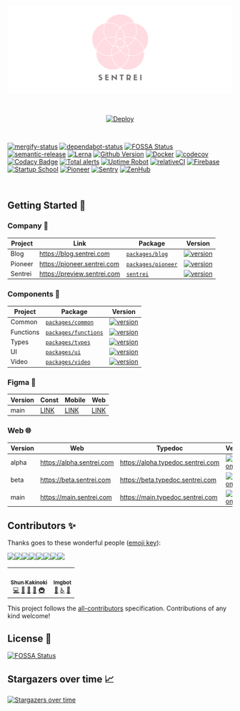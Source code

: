 <p align="center">
  <img src="assets/banner.png">
</p>

<br>

<p align="center">
    <a
      href="https://vercel.com/import/project?template=https://github.com/sentrei/sentrei"
    >
      <img src="https://vercel.com/button" alt="Deploy" />
    </a>
    <!-- <a><img src="assets/apple-store-badge.svg" width="300"></img></a>
    <a><img src="assets/google-play-badge.png" width="300"></img></a> -->
</p>

<br>

[![mergify-status](https://img.shields.io/endpoint.svg?url=https://gh.mergify.io/badges/sentrei/sentrei)](https://dashboard.mergify.io/installation/7539741/repositories)
[![dependabot-status](https://badgen.net/badge/Dependabot/enabled/green?icon=dependabot)](https://github.com/sentrei/sentrei/network/updates)
[![FOSSA Status](https://app.fossa.com/api/projects/custom%2B15457%2Fgithub.com%2Fsentrei%2Fsentrei.svg?type=shield)](https://app.fossa.com/projects/custom%2B15457%2Fgithub.com%2Fsentrei%2Fsentrei?ref=badge_shield)
[![semantic-release](https://img.shields.io/badge/%20%20%F0%9F%93%A6%F0%9F%9A%80-semantic--release-e10079.svg)](https://github.com/semantic-release/semantic-release)
[![Lerna](https://img.shields.io/badge/maintained%20with-lerna-cc00ff.svg)](https://lerna.js.org/)
[![Github Version](https://img.shields.io/github/v/tag/sentrei/sentrei)](https://github.com/sentrei/sentrei/releases)
[![Docker](https://img.shields.io/docker/pulls/sentrei/sentrei.svg)](https://hub.docker.com/repository/docker/sentrei/sentrei)
[![codecov](https://codecov.io/gh/sentrei/sentrei/branch/main/graph/badge.svg)](https://codecov.io/gh/sentrei/sentrei)
[![Codacy Badge](https://api.codacy.com/project/badge/Grade/33af9b285c934b3fa958d85c6638aefb)](https://www.codacy.com/gh/sentrei/sentrei?utm_source=github.com&utm_medium=referral&utm_content=sentrei/sentrei&utm_campaign=Badge_Grade)
[![Total alerts](https://img.shields.io/lgtm/alerts/g/sentrei/sentrei.svg?logo=lgtm&logoWidth=18)](https://lgtm.com/projects/g/sentrei/sentrei/alerts/)
[![Uptime Robot](https://img.shields.io/uptimerobot/ratio/m784815116-8a053f04f101965fe947849c)](https://uptimerobot.com/dashboard#784815116)
[![relativeCI](https://badges.relative-ci.com/badges/C976Uvwm2P3DB7ZwroUw?branch=main)](https://app.relative-ci.com/projects/C976Uvwm2P3DB7ZwroUw)
[![Firebase](https://img.shields.io/badge/developed%20with-firebase-green)](https://console.firebase.google.com/project/sentrei-main)
[![Startup School](https://img.shields.io/badge/see%20me%20on-Startup%20School-orange)](https://www.startupschool.org/companies/sentrei)
[![Pioneer](https://img.shields.io/badge/competing%20on-pioneer.app-yellow)](https://pioneer.app/join/shunkakinoki)
[![Sentry](https://img.shields.io/badge/hosted%20with-Sentry-red)](https://sentry.io/organizations/sentrei/projects/)
[![ZenHub](https://img.shields.io/badge/managed_with-ZenHub-5e60ba)](https://app.zenhub.com/workspace/o/sentrei/sentrei/boards)

<br>

## Getting Started 🚀

### Company 🏢

<!-- prettier-ignore-start -->
| Project | Link | Package | Version |
| ------- | ---- | ------- | ------- |
| Blog | https://blog.sentrei.com | [`packages/blog`](packages/blog) | [![version](https://img.shields.io/npm/v/@sentrei/blog/latest.svg?color=success)](https://www.npmjs.com/package/@sentrei/blog) |
| Pioneer | https://pioneer.sentrei.com | [`packages/pioneer`](packages/pioneer) | [![version](https://img.shields.io/npm/v/@sentrei/pioneer/latest.svg?color=success)](https://www.npmjs.com/package/@sentrei/sentrei) |
| Sentrei | https://preview.sentrei.com | [`sentrei`](package.json) | [![version](https://img.shields.io/npm/v/sentrei/latest.svg?color=success)](https://www.npmjs.com/package/sentrei) |
<!-- prettier-ignore-end -->

### Components 🧰

<!-- prettier-ignore-start -->
| Project | Package | Version |
| ------- | ------- | ------- |
| Common | [`packages/common`](packages/common) | [![version](https://img.shields.io/npm/v/@sentrei/common/latest.svg?color=success)](https://www.npmjs.com/package/@sentrei/common) |
| Functions | [`packages/functions`](packages/functions) | [![version](https://img.shields.io/npm/v/@sentrei/functions/latest.svg?color=success)](https://www.npmjs.com/package/@sentrei/functions) |
| Types | [`packages/types`](packages/@types) | [![version](https://img.shields.io/npm/v/@sentrei/types/latest.svg?color=success)](https://www.npmjs.com/package/@sentrei/types) |
| UI | [`packages/ui`](packages/ui) | [![version](https://img.shields.io/npm/v/@sentrei/ui/latest.svg?color=success)](https://www.npmjs.com/package/@sentrei/ui) |
| Video | [`packages/video`](packages/video) | [![version](https://img.shields.io/npm/v/@sentrei/video/latest.svg?color=success)](https://www.npmjs.com/package/@sentrei/video) |
<!-- prettier-ignore-end -->

### Figma 💅

<!-- prettier-ignore-start -->
| Version | Const | Mobile | Web |
| ------- | ----- | ------ | --- |
| main | [LINK](https://www.figma.com/file/FcE7ACUUJAey0gspwpFN48/const) | [LINK](https://www.figma.com/file/0HJCBXV4H81774BKNzdTPs/mobile) | [LINK](https://www.figma.com/file/jHYqhmFQWXTUO1B0rcChya/web) |
<!-- prettier-ignore-end -->

### Web 🌐

<!-- prettier-ignore-start -->
| Version | Web | Typedoc | Version |
| ------- | --- | ------- | ------- |
| alpha | https://alpha.sentrei.com | https://alpha.typedoc.sentrei.com | [![version](https://img.shields.io/npm/v/@sentrei/web/alpha.svg?color=red)](https://www.npmjs.com/package/@sentrei/web) |
| beta | https://beta.sentrei.com | https://beta.typedoc.sentrei.com | [![version](https://img.shields.io/npm/v/@sentrei/web/beta.svg?color=blue)](https://www.npmjs.com/package/@sentrei/web) |
| main | https://main.sentrei.com | https://main.typedoc.sentrei.com | [![version](https://img.shields.io/npm/v/@sentrei/web/latest.svg?color=success)](https://www.npmjs.com/package/@sentrei/web) |
<!-- prettier-ignore-end -->

## Contributors ✨

Thanks goes to these wonderful people ([emoji key](https://allcontributors.org/docs/en/emoji-key)):

[![](https://sourcerer.io/fame/shunkakinoki/sentrei/sentrei/images/0)](https://sourcerer.io/fame/shunkakinoki/sentrei/sentrei/links/0)[![](https://sourcerer.io/fame/shunkakinoki/sentrei/sentrei/images/1)](https://sourcerer.io/fame/shunkakinoki/sentrei/sentrei/links/1)[![](https://sourcerer.io/fame/shunkakinoki/sentrei/sentrei/images/2)](https://sourcerer.io/fame/shunkakinoki/sentrei/sentrei/links/2)[![](https://sourcerer.io/fame/shunkakinoki/sentrei/sentrei/images/3)](https://sourcerer.io/fame/shunkakinoki/sentrei/sentrei/links/3)[![](https://sourcerer.io/fame/shunkakinoki/sentrei/sentrei/images/4)](https://sourcerer.io/fame/shunkakinoki/sentrei/sentrei/links/4)[![](https://sourcerer.io/fame/shunkakinoki/sentrei/sentrei/images/5)](https://sourcerer.io/fame/shunkakinoki/sentrei/sentrei/links/5)[![](https://sourcerer.io/fame/shunkakinoki/sentrei/sentrei/images/6)](https://sourcerer.io/fame/shunkakinoki/sentrei/sentrei/links/6)[![](https://sourcerer.io/fame/shunkakinoki/sentrei/sentrei/images/7)](https://sourcerer.io/fame/shunkakinoki/sentrei/sentrei/links/7)

<!-- ALL-CONTRIBUTORS-LIST:START - Do not remove or modify this section -->
<!-- prettier-ignore-start -->
<!-- markdownlint-disable -->
<table>
  <tr>
    <td align="center"><a href="https://www.shunkakinoki.com/"><img src="https://avatars0.githubusercontent.com/u/39187513?v=4" width="100px;" alt=""/><br /><sub><b>Shun Kakinoki</b></sub></a><br /><a href="https://github.com/sentrei/sentrei/commits?author=shunkakinoki" title="Code">💻</a> <a href="#projectManagement-shunkakinoki" title="Project Management">📆</a> <a href="#ideas-shunkakinoki" title="Ideas, Planning, & Feedback">🤔</a> <a href="#business-shunkakinoki" title="Business development">💼</a> <a href="#infra-shunkakinoki" title="Infrastructure (Hosting, Build-Tools, etc)">🚇</a></td>
    <td align="center"><a href="https://imgbot.net"><img src="https://avatars1.githubusercontent.com/u/31427850?v=4" width="100px;" alt=""/><br /><sub><b>Imgbot</b></sub></a><br /><a href="#maintenance-ImgBotApp" title="Maintenance">🚧</a> <a href="#a11y-ImgBotApp" title="Accessibility">️️️️♿️</a> <a href="#design-ImgBotApp" title="Design">🎨</a></td>
  </tr>
</table>

<!-- markdownlint-enable -->
<!-- prettier-ignore-end -->

<!-- ALL-CONTRIBUTORS-LIST:END -->

This project follows the [all-contributors](https://github.com/all-contributors/all-contributors) specification. Contributions of any kind welcome!

## License 📃

[![FOSSA Status](https://app.fossa.com/api/projects/custom%2B15457%2Fgithub.com%2Fsentrei%2Fsentrei.svg?type=large)](https://app.fossa.com/projects/custom%2B15457%2Fgithub.com%2Fsentrei%2Fsentrei?ref=badge_large)

## Stargazers over time 📈

[![Stargazers over time](https://starchart.cc/sentrei/sentrei.svg)](https://starchart.cc/sentrei/sentrei)
